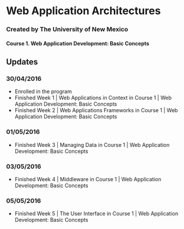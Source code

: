# Web Application Architectures
### Created by The University of New Mexico

#### Course 1. Web Application Development: Basic Concepts

## Updates
### 30/04/2016
- Enrolled in the program
- Finished Week 1 | Web Applications in Context in Course 1 | Web Application Development: Basic Concepts
- Finished Week 2 | Web Applications Frameworks in Course 1 | Web Application Development: Basic Concepts

### 01/05/2016
- Finished Week 3 | Managing Data in Course 1 | Web Application Development: Basic Concepts

### 03/05/2016
- Finished Week 4 | Middleware in Course 1 | Web Application Development: Basic Concepts

### 05/05/2016
- Finished Week 5 | The User Interface in Course 1 | Web Application Development: Basic Concepts
